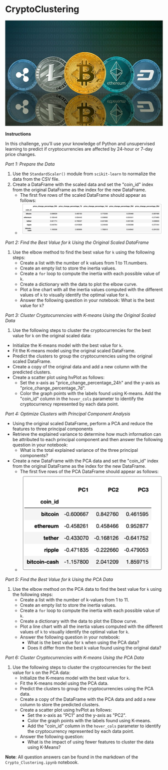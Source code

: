 # CryptoClustering
![alt text](image.png)


__Instructions__

In this challenge, you’ll use your knowledge of Python and unsupervised learning to predict if cryptocurrencies are affected by 24-hour or 7-day price changes.


_Part 1: Prepare the Data_

1. Use the ```StandardScaler()``` module from ```scikit-learn``` to normalize the data from the CSV file.
2. Create a DataFrame with the scaled data and set the "coin_id" index from the original DataFrame as the index for the new DataFrame.
     * The first five rows of the scaled DataFrame should appear as follows:
     * ![alt text](image-1.png)
   

_Part 2: Find the Best Value for k Using the Original Scaled DataFrame_

1. Use the elbow method to find the best value for ```k``` using the following steps:
     * Create a list with the number of k values from 1 to 11.numbers.
     * Create an empty list to store the inertia values.
     * Create a ```for``` loop to compute the inertia with each possible value of ```k```.
     * Create a dictionary with the data to plot the elbow curve.
     * Plot a line chart with all the inertia values computed with the different values of ```k``` to visually identify the optimal value for ```k```.
     * Answer the following question in your notebook: What is the best value for ```k```?


_Part 3: Cluster Cryptocurrencies with K-means Using the Original Scaled Data_

1. Use the following steps to cluster the cryptocurrencies for the best value for ```k``` on the original scaled data:
  * Initialize the K-means model with the best value for ```k```.
  * Fit the K-means model using the original scaled DataFrame.
  * Predict the clusters to group the cryptocurrencies using the original scaled DataFrame.
  * Create a copy of the original data and add a new column with the predicted clusters.
  * Create a scatter plot using hvPlot as follows:
      * Set the x-axis as "price_change_percentage_24h" and the y-axis as "price_change_percentage_7d".
      * Color the graph points with the labels found using K-means.
      Add the "coin_id" column in the ```hover_cols``` parameter to identify the cryptocurrency represented by each data point.


_Part 4: Optimize Clusters with Principal Component Analysis_

* Using the original scaled DataFrame, perform a PCA and reduce the features to three principal components
* Retrieve the explained variance to determine how much information can be attributed to each principal component and then answer the following question in your notebook:
    * What is the total explained variance of the three principal components?
* Create a new DataFrame with the PCA data and set the "coin_id" index from the original DataFrame as the index for the new DataFrame.
    * The first five rows of the PCA DataFrame should appear as follows:
    * ![alt text](image-2.png)


_Part 5: Find the Best Value for k Using the PCA Data_

1. Use the elbow method on the PCA data to find the best value for ```k``` using the following steps:
    * Create a list with the number of k-values from 1 to 11.
    * Create an empty list to store the inertia values.
    * Create a ```for``` loop to compute the inertia with each possible value of ```k```.
    * Create a dictionary with the data to plot the Elbow curve.
    * Plot a line chart with all the inertia values computed with the different values of ```k``` to visually identify the optimal value for ```k```.
    * Answer the following question in your notebook:
        * What is the best value for ```k``` when using the PCA data?
        * Does it differ from the best k value found using the original data?


_Part 6: Cluster Cryptocurrencies with K-means Using the PCA Data_

1. Use the following steps to cluster the cryptocurrencies for the best value for ```k``` on the PCA data:
    * Initialize the K-means model with the best value for ```k```.
    * Fit the K-means model using the PCA data.
    * Predict the clusters to group the cryptocurrencies using the PCA data.
    * Create a copy of the DataFrame with the PCA data and add a new column to store the predicted clusters.
    * Create a scatter plot using hvPlot as follows:
        * Set the x-axis as "PC1" and the y-axis as "PC2".
        * Color the graph points with the labels found using K-means.
        * Add the "coin_id" column in the ```hover_cols``` parameter to identify the cryptocurrency represented by each data point.
    * Answer the following question:
        * What is the impact of using fewer features to cluster the data using K-Means?


__Note__: All question answers can be found in the markdown of the ```Crypto_Clustering.ipynb``` notebook.
